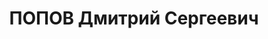 ---
title: ПОПОВ Дмитрий Сергеевич
description: "Род. в 1902, г. Ленинград, обр.: высшее, б/п. Проживал: г. Ростов-на-Дону,\
  \ Пушкинская ул., д. 121, кв. 22. Б. сотрудник Азово-Черноморского крайплана, инженер-консультант\
  \ Крайместпрома \n  Арестован 01.04.1937. Обв. по ст. ст. 58-10-11 УК РСФСР. Приговор:\
  \ выездная сессия ВК ВС СССР в г. Ростов-на-Дону, 13.12.1937 – ВМН. Расстрелян 13.12.1937,\
  \ г.Ростов-на-Дону"
---